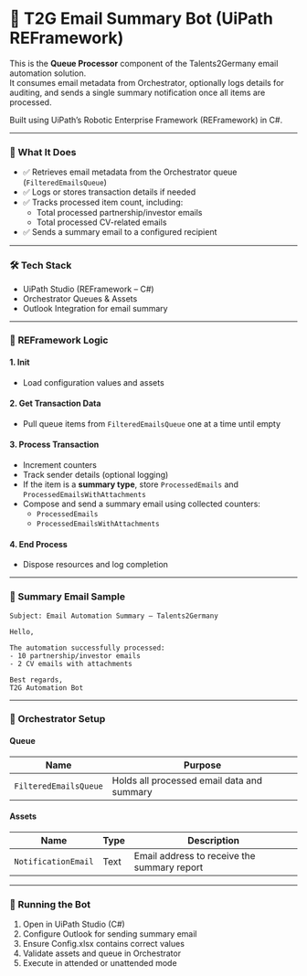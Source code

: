 # 📩 T2G Email Summary Bot (UiPath REFramework)

This is the **Queue Processor** component of the Talents2Germany email automation solution.  
It consumes email metadata from Orchestrator, optionally logs details for auditing, and sends a single summary notification once all items are processed.

Built using UiPath’s Robotic Enterprise Framework (REFramework) in C#.

---

### 📌 What It Does

- ✅ Retrieves email metadata from the Orchestrator queue (`FilteredEmailsQueue`)
- ✅ Logs or stores transaction details if needed
- ✅ Tracks processed item count, including:
  - Total processed partnership/investor emails
  - Total processed CV-related emails
- ✅ Sends a summary email to a configured recipient

---

### 🛠 Tech Stack

- UiPath Studio (REFramework – C#)
- Orchestrator Queues & Assets
- Outlook Integration for email summary

---

### 🔄 REFramework Logic

#### 1. **Init**
- Load configuration values and assets

#### 2. **Get Transaction Data**
- Pull queue items from `FilteredEmailsQueue` one at a time until empty

#### 3. **Process Transaction**
- Increment counters
- Track sender details (optional logging)
- If the item is a **summary type**, store `ProcessedEmails` and `ProcessedEmailsWithAttachments`
- Compose and send a summary email using collected counters:
  - `ProcessedEmails`
  - `ProcessedEmailsWithAttachments`

#### 4. **End Process**
- Dispose resources and log completion

---

### 📧 Summary Email Sample

```text
Subject: Email Automation Summary – Talents2Germany

Hello,

The automation successfully processed:
- 10 partnership/investor emails
- 2 CV emails with attachments

Best regards,
T2G Automation Bot
```
---

### 📂 Orchestrator Setup

#### Queue
| Name               | Purpose                                        |
|--------------------|------------------------------------------------|
| `FilteredEmailsQueue` | 	Holds all processed email data and summary |

#### Assets
| Name              | Type | Description                                  |
|-------------------|------|----------------------------------------------|
| `NotificationEmail` | Text | Email address to receive the summary report |

---

### 📁 Running the Bot

1. Open in UiPath Studio (C#)
2. Configure Outlook for sending summary email
3. Ensure Config.xlsx contains correct values
4. Validate assets and queue in Orchestrator
5. Execute in attended or unattended mode

